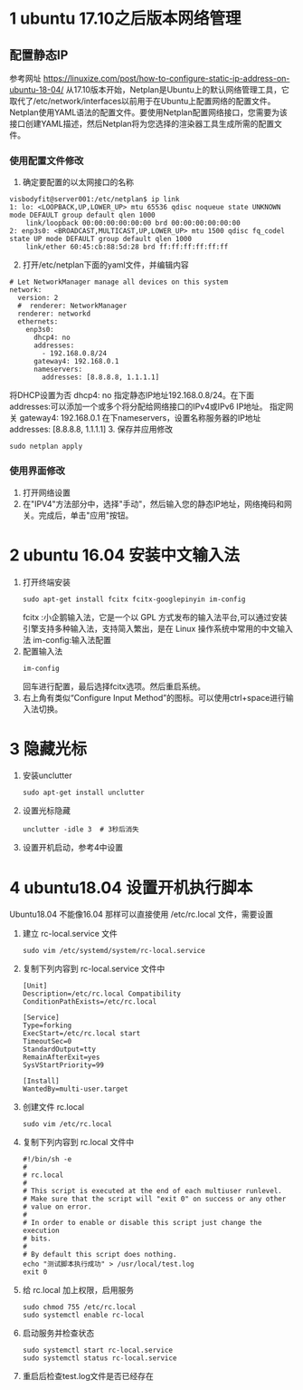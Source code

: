 # 1 ubuntu 17.10之后版本网络管理
## 配置静态IP
参考网址 https://linuxize.com/post/how-to-configure-static-ip-address-on-ubuntu-18-04/
从17.10版本开始，Netplan是Ubuntu上的默认网络管理工具，它取代了/etc/network/interfaces以前用于在Ubuntu上配置网络的配置文件。
Netplan使用YAML语法的配置文件。要使用Netplan配置网络接口，您需要为该接口创建YAML描述，然后Netplan将为您选择的渲染器工具生成所需的配置文件。
### 使用配置文件修改
1. 确定要配置的以太网接口的名称
```
visbodyfit@server001:/etc/netplan$ ip link
1: lo: <LOOPBACK,UP,LOWER_UP> mtu 65536 qdisc noqueue state UNKNOWN mode DEFAULT group default qlen 1000
    link/loopback 00:00:00:00:00:00 brd 00:00:00:00:00:00
2: enp3s0: <BROADCAST,MULTICAST,UP,LOWER_UP> mtu 1500 qdisc fq_codel state UP mode DEFAULT group default qlen 1000
    link/ether 60:45:cb:88:5d:28 brd ff:ff:ff:ff:ff:ff
```
2. 打开/etc/netplan下面的yaml文件，并编辑内容
```
# Let NetworkManager manage all devices on this system
network:
  version: 2
  #  renderer: NetworkManager
  renderer: networkd
  ethernets:
    enp3s0:
      dhcp4: no
      addresses:
        - 192.168.0.8/24
      gateway4: 192.168.0.1
      nameservers:
        addresses: [8.8.8.8, 1.1.1.1]
```
将DHCP设置为否 dhcp4: no
指定静态IP地址192.168.0.8/24。在下面addresses:可以添加一个或多个将分配给网络接口的IPv4或IPv6 IP地址。
指定网关 gateway4: 192.168.0.1
在下nameservers，设置名称服务器的IP地址addresses: [8.8.8.8, 1.1.1.1]
3. 保存并应用修改
```
sudo netplan apply
```
### 使用界面修改
1. 打开网络设置
2. 在"IPV4"方法部分中，选择"手动"，然后输入您的静态IP地址，网络掩码和网关。完成后，单击"应用"按钮。

# 2 ubuntu 16.04 安装中文输入法
1. 打开终端安装
	```
	sudo apt-get install fcitx fcitx-googlepinyin im-config
	```
	fcitx :小企鹅输入法，它是一个以 GPL 方式发布的输入法平台,可以通过安装引擎支持多种输入法，支持简入繁出，是在 Linux 操作系统中常用的中文输入法
	im-config:输入法配置
2. 配置输入法
	```
	im-config
	```
	回车进行配置，最后选择fcitx选项。然后重启系统。
3. 右上角有类似“Configure Input Method”的图标。可以使用ctrl+space进行输入法切换。

# 3 隐藏光标
1. 安装unclutter
	```
	sudo apt-get install unclutter
	```
2. 设置光标隐藏
	```
	unclutter -idle 3  # 3秒后消失
	```
3. 设置开机启动，参考4中设置

# 4 ubuntu18.04 设置开机执行脚本
Ubuntu18.04 不能像16.04 那样可以直接使用 /etc/rc.local 文件，需要设置
1. 建立 rc-local.service 文件
	```
	sudo vim /etc/systemd/system/rc-local.service
	```
2. 复制下列内容到 rc-local.service 文件中
	```
	[Unit]
	Description=/etc/rc.local Compatibility
	ConditionPathExists=/etc/rc.local
	 
	[Service]
	Type=forking
	ExecStart=/etc/rc.local start
	TimeoutSec=0
	StandardOutput=tty
	RemainAfterExit=yes
	SysVStartPriority=99
	 
	[Install]
	WantedBy=multi-user.target
	```
3. 创建文件 rc.local
	```
	sudo vim /etc/rc.local
	```
4. 复制下列内容到 rc.local 文件中
	```
	#!/bin/sh -e
	#
	# rc.local
	#
	# This script is executed at the end of each multiuser runlevel.
	# Make sure that the script will "exit 0" on success or any other
	# value on error.
	#
	# In order to enable or disable this script just change the execution
	# bits.
	#
	# By default this script does nothing.
	echo "测试脚本执行成功" > /usr/local/test.log
	exit 0
	```
5. 给 rc.local 加上权限，启用服务
	```
	sudo chmod 755 /etc/rc.local    
	sudo systemctl enable rc-local
	```
6. 启动服务并检查状态
	```
	sudo systemctl start rc-local.service
	sudo systemctl status rc-local.service
	```
7. 重启后检查test.log文件是否已经存在
<!--stackedit_data:
eyJoaXN0b3J5IjpbMTU1NDk3MDk0MywtMTc0NTc1Njk5OF19
-->